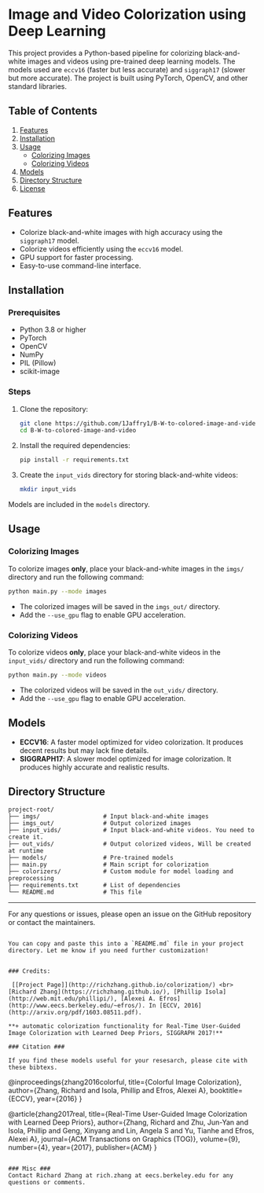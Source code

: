 
# Image and Video Colorization using Deep Learning

This project provides a Python-based pipeline for colorizing black-and-white images and videos using pre-trained deep learning models. The models used are `eccv16` (faster but less accurate) and `siggraph17` (slower but more accurate). The project is built using PyTorch, OpenCV, and other standard libraries.

## Table of Contents
1. [Features](#features)
2. [Installation](#installation)
3. [Usage](#usage)
   - [Colorizing Images](#colorizing-images)
   - [Colorizing Videos](#colorizing-videos)
4. [Models](#models)
5. [Directory Structure](#directory-structure)
6. [License](#license)

## Features
- Colorize black-and-white images with high accuracy using the `siggraph17` model.
- Colorize videos efficiently using the `eccv16` model.
- GPU support for faster processing.
- Easy-to-use command-line interface.

## Installation

### Prerequisites
- Python 3.8 or higher
- PyTorch
- OpenCV
- NumPy
- PIL (Pillow)
- scikit-image

### Steps
1. Clone the repository:
   ```bash
   git clone https://github.com/1Jaffry1/B-W-to-colored-image-and-video.git
   cd B-W-to-colored-image-and-video
   ```

2. Install the required dependencies:
   ```bash
   pip install -r requirements.txt
   ```
3. Create the `input_vids` directory for storing black-and-white videos:
   ```bash
   mkdir input_vids
   ```
Models are included in the `models` directory.

## Usage

### Colorizing Images
To colorize images **only**, place your black-and-white images in the `imgs/` directory and run the following command:
```bash
python main.py --mode images 
```
- The colorized images will be saved in the `imgs_out/` directory.
- Add the `--use_gpu` flag to enable GPU acceleration.

### Colorizing Videos
To colorize videos **only**, place your black-and-white videos in the `input_vids/` directory and run the following command:
```bash
python main.py --mode videos
```
- The colorized videos will be saved in the `out_vids/` directory.
- Add the `--use_gpu` flag to enable GPU acceleration.

## Models
- **ECCV16**: A faster model optimized for video colorization. It produces decent results but may lack fine details.
- **SIGGRAPH17**: A slower model optimized for image colorization. It produces highly accurate and realistic results.

## Directory Structure
```
project-root/
├── imgs/                  # Input black-and-white images
├── imgs_out/              # Output colorized images
├── input_vids/            # Input black-and-white videos. You need to create it.
├── out_vids/              # Output colorized videos, Will be created at runtime
├── models/                # Pre-trained models
├── main.py                # Main script for colorization
├── colorizers/            # Custom module for model loading and preprocessing
├── requirements.txt       # List of dependencies
└── README.md              # This file
``` 
---

For any questions or issues, please open an issue on the GitHub repository or contact the maintainers.
```

You can copy and paste this into a `README.md` file in your project directory. Let me know if you need further customization!


### Credits:

 [[Project Page]](http://richzhang.github.io/colorization/) <br>
[Richard Zhang](https://richzhang.github.io/), [Phillip Isola](http://web.mit.edu/phillipi/), [Alexei A. Efros](http://www.eecs.berkeley.edu/~efros/). In [ECCV, 2016](http://arxiv.org/pdf/1603.08511.pdf).

**+ automatic colorization functionality for Real-Time User-Guided Image Colorization with Learned Deep Priors, SIGGRAPH 2017!**

### Citation ###

If you find these models useful for your resesarch, please cite with these bibtexs.

```
@inproceedings{zhang2016colorful,
  title={Colorful Image Colorization},
  author={Zhang, Richard and Isola, Phillip and Efros, Alexei A},
  booktitle={ECCV},
  year={2016}
}

@article{zhang2017real,
  title={Real-Time User-Guided Image Colorization with Learned Deep Priors},
  author={Zhang, Richard and Zhu, Jun-Yan and Isola, Phillip and Geng, Xinyang and Lin, Angela S and Yu, Tianhe and Efros, Alexei A},
  journal={ACM Transactions on Graphics (TOG)},
  volume={9},
  number={4},
  year={2017},
  publisher={ACM}
}
```

### Misc ###
Contact Richard Zhang at rich.zhang at eecs.berkeley.edu for any questions or comments.
